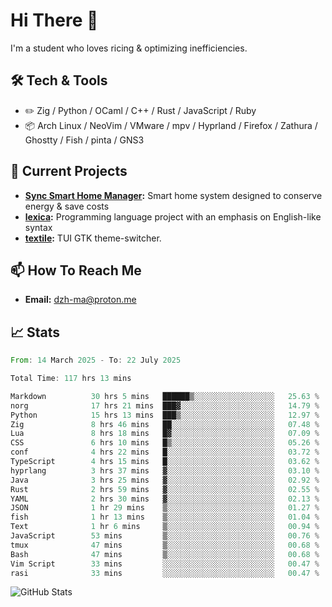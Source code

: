 # Hi There 👋
I'm a student who loves ricing & optimizing inefficiencies.
## 🛠️ Tech & Tools
- ✏️  Zig / Python / OCaml / C++ / Rust / JavaScript / Ruby
- 📦 Arch Linux / NeoVim / VMware / mpv / Hyprland / Firefox / Zathura / Ghostty / Fish / pinta / GNS3
## 🔭 Current Projects
- **[Sync Smart Home Manager](https://github.com/dzh-ma/sync):** Smart home system designed to conserve energy & save costs
- **[lexica](https://github.com/dzh-ma/lexica):** Programming language project with an emphasis on English-like syntax
- **[textile](https://github.com/dzh-ma/textile):** TUI GTK theme-switcher.
## 📫 How To Reach Me
- **Email:** [dzh-ma@proton.me](mailto:dzh-ma@proton.me)
## 📈 Stats
<!--START_SECTION:waka-->

```rust
From: 14 March 2025 - To: 22 July 2025

Total Time: 117 hrs 13 mins

Markdown          30 hrs 5 mins   ██████▒░░░░░░░░░░░░░░░░░░   25.63 %
norg              17 hrs 21 mins  ███▓░░░░░░░░░░░░░░░░░░░░░   14.79 %
Python            15 hrs 13 mins  ███▒░░░░░░░░░░░░░░░░░░░░░   12.97 %
Zig               8 hrs 46 mins   ██░░░░░░░░░░░░░░░░░░░░░░░   07.48 %
Lua               8 hrs 18 mins   █▓░░░░░░░░░░░░░░░░░░░░░░░   07.09 %
CSS               6 hrs 10 mins   █▒░░░░░░░░░░░░░░░░░░░░░░░   05.26 %
conf              4 hrs 22 mins   █░░░░░░░░░░░░░░░░░░░░░░░░   03.72 %
TypeScript        4 hrs 15 mins   █░░░░░░░░░░░░░░░░░░░░░░░░   03.62 %
hyprlang          3 hrs 37 mins   ▓░░░░░░░░░░░░░░░░░░░░░░░░   03.10 %
Java              3 hrs 25 mins   ▓░░░░░░░░░░░░░░░░░░░░░░░░   02.92 %
Rust              2 hrs 59 mins   ▓░░░░░░░░░░░░░░░░░░░░░░░░   02.55 %
YAML              2 hrs 30 mins   ▓░░░░░░░░░░░░░░░░░░░░░░░░   02.13 %
JSON              1 hr 29 mins    ▒░░░░░░░░░░░░░░░░░░░░░░░░   01.27 %
fish              1 hr 13 mins    ▒░░░░░░░░░░░░░░░░░░░░░░░░   01.04 %
Text              1 hr 6 mins     ▒░░░░░░░░░░░░░░░░░░░░░░░░   00.94 %
JavaScript        53 mins         ▒░░░░░░░░░░░░░░░░░░░░░░░░   00.76 %
tmux              47 mins         ▒░░░░░░░░░░░░░░░░░░░░░░░░   00.68 %
Bash              47 mins         ▒░░░░░░░░░░░░░░░░░░░░░░░░   00.68 %
Vim Script        33 mins         ░░░░░░░░░░░░░░░░░░░░░░░░░   00.47 %
rasi              33 mins         ░░░░░░░░░░░░░░░░░░░░░░░░░   00.47 %
```

<!--END_SECTION:waka-->

![GitHub Stats](https://github-readme-stats.vercel.app/api?username=dzh-ma&show_icons=true&theme=transparent)
